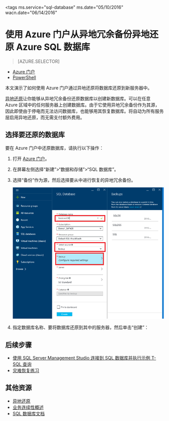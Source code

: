 <properties
	pageTitle="从异地冗余备份还原 Azure SQL 数据库（Azure 门户）。| Azure"
	description="从异地冗余备份异地还原 Azure SQL 数据库（Azure 门户）。"
	services="sql-database"
	documentationCenter=""
	authors="stevestein"
	manager="jhubbard"
	editor=""/>

<tags
	ms.service="sql-database"
	ms.date="05/10/2016"
	wacn.date="06/14/2016"


# 使用 Azure 门户从异地冗余备份异地还原 Azure SQL 数据库


> [AZURE.SELECTOR]
- [Azure 门户](/documentation/articles/sql-database-geo-restore-portal)
- [PowerShell](/documentation/articles/sql-database-geo-restore-powershell)

本文演示了如何使用 Azure 门户通过异地还原将数据库还原到新服务器中。

[异地还原](/documentation/articles/sql-database-geo-restore)让你能够从异地冗余备份还原数据库以创建新数据库。可以在任意 Azure 区域中的任何服务器上创建数据库。由于它使用异地冗余备份作为其源，因此即使由于停电而无法访问数据库，也能够用其恢复数据库。将自动为所有服务层启用异地还原，而无需支付额外费用。

## 选择要还原的数据库

要在 Azure 门户中还原数据库，请执行以下操作：

1.	打开 [Azure 门户](https://portal.azure.cn)。
2.  在屏幕左侧选择“新建”>“数据和存储”>“SQL 数据库”。
3.  选择“备份”作为源，然后选择要从中进行恢复的异地冗余备份。

    ![还原 Azure SQL 数据库](./media/sql-database-geo-restore-portal/geo-restore.png)

4.  指定数据库名称、要将数据库还原到其中的服务器，然后单击“创建”：

## 后续步骤

- [使用 SQL Server Management Studio 连接到 SQL 数据库并执行示例 T-SQL 查询](/documentation/articles/sql-database-connect-query-ssms)
- [灾难恢复练习](/documentation/articles/sql-database-disaster-recovery-drills)


## 其他资源

- [异地还原](/documentation/articles/sql-database-geo-restore)
- [业务连续性概述](/documentation/articles/sql-database-business-continuity)
- [SQL 数据库文档](/documentation/services/sql-databases)


<!---HONumber=Mooncake_0530_2016-->
